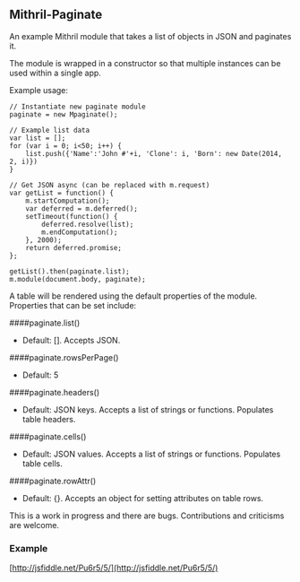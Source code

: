 ## Mithril-Paginate

An example Mithril module that takes a list of objects in JSON and paginates it.

The module is wrapped in a constructor so that multiple instances can be used within a single app.

Example usage:

```
// Instantiate new paginate module
paginate = new Mpaginate();

// Example list data
var list = [];
for (var i = 0; i<50; i++) {
    list.push({'Name':'John #'+i, 'Clone': i, 'Born': new Date(2014, 2, i)})
}

// Get JSON async (can be replaced with m.request)
var getList = function() {
    m.startComputation();
    var deferred = m.deferred();
    setTimeout(function() {
        deferred.resolve(list);
        m.endComputation();
    }, 2000);
    return deferred.promise;
};

getList().then(paginate.list);
m.module(document.body, paginate);
```

A table will be rendered using the default properties of the module. Properties that can be set include:

####paginate.list()
+ Default: []. Accepts JSON.

####paginate.rowsPerPage()
+ Default: 5

####paginate.headers()
+ Default: JSON keys. Accepts a list of strings or functions. Populates table headers.

####paginate.cells()
+ Default: JSON values. Accepts a list of strings or functions. Populates table cells.

####paginate.rowAttr()
+ Default: {}. Accepts an object for setting attributes on table rows.

This is a work in progress and there are bugs. Contributions and criticisms are welcome.

### Example
[http://jsfiddle.net/Pu6r5/5/](http://jsfiddle.net/Pu6r5/5/)


